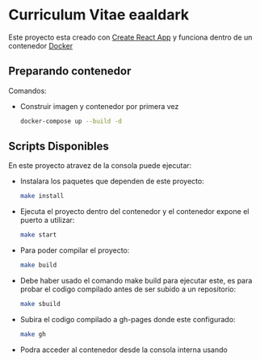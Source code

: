 # Curriculum Vitae eaaldark

Este proyecto esta creado con [Create React App](https://github.com/facebook/create-react-app) y funciona dentro de un contenedor [Docker](https://hub.docker.com/)

## Preparando contenedor

Comandos:

* Construir imagen y contenedor por primera vez
  ```sh
  docker-compose up --build -d
  ```

## Scripts Disponibles

En este proyecto atravez de la consola puede ejecutar:

* Instalara los paquetes que dependen de este proyecto:
  ```sh
  make install
  ```

* Ejecuta el proyecto dentro del contenedor y el contenedor expone el puerto a utilizar:
  ```sh
  make start
  ```

* Para poder compilar el proyecto:
  ```sh
  make build
  ```

* Debe haber usado el comando make build para ejecutar este, es para probar el codigo compilado antes de ser subido a un repositorio:
  ```sh
  make sbuild
  ```

* Subira el codigo compilado a gh-pages donde este configurado:
  ```sh
  make gh
  ```

* Podra acceder al contenedor desde la consola interna usando 